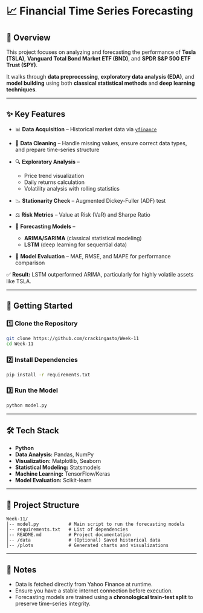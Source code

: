# 📈 Financial Time Series Forecasting

## 📌 Overview

This project focuses on analyzing and forecasting the performance of **Tesla (TSLA)**, **Vanguard Total Bond Market ETF (BND)**, and **SPDR S\&P 500 ETF Trust (SPY)**.

It walks through **data preprocessing**, **exploratory data analysis (EDA)**, and **model building** using both **classical statistical methods** and **deep learning techniques**.

---

## ✨ Key Features

* 📊 **Data Acquisition** – Historical market data via [`yfinance`](https://pypi.org/project/yfinance/)
* 🧹 **Data Cleaning** – Handle missing values, ensure correct data types, and prepare time-series structure
* 🔍 **Exploratory Analysis** –

  * Price trend visualization
  * Daily returns calculation
  * Volatility analysis with rolling statistics
* 📉 **Stationarity Check** – Augmented Dickey-Fuller (ADF) test
* ⚖ **Risk Metrics** – Value at Risk (VaR) and Sharpe Ratio
* 🤖 **Forecasting Models** –

  * **ARIMA/SARIMA** (classical statistical modeling)
  * **LSTM** (deep learning for sequential data)
* 📏 **Model Evaluation** – MAE, RMSE, and MAPE for performance comparison

✅ **Result:** LSTM outperformed ARIMA, particularly for highly volatile assets like TSLA.

---

## 🚀 Getting Started

### 1️⃣ Clone the Repository

```bash
git clone https://github.com/crackingasto/Week-11
cd Week-11
```

### 2️⃣ Install Dependencies

```bash
pip install -r requirements.txt
```

### 3️⃣ Run the Model

```bash
python model.py
```

---

## 🛠 Tech Stack

* **Python**
* **Data Analysis:** Pandas, NumPy
* **Visualization:** Matplotlib, Seaborn
* **Statistical Modeling:** Statsmodels
* **Machine Learning:** TensorFlow/Keras
* **Model Evaluation:** Scikit-learn

---

## 📂 Project Structure

```
Week-11/
│-- model.py           # Main script to run the forecasting models
│-- requirements.txt   # List of dependencies
│-- README.md          # Project documentation
│-- /data              # (Optional) Saved historical data
│-- /plots             # Generated charts and visualizations
```

---

## 📢 Notes

* Data is fetched directly from Yahoo Finance at runtime.
* Ensure you have a stable internet connection before execution.
* Forecasting models are trained using a **chronological train-test split** to preserve time-series integrity.
